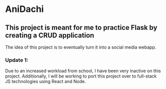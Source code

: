 # AniDachi

## This project is meant for me to practice Flask by creating a CRUD application
The idea of this project is to eventually turn it into a social media webapp.

### Update 1:
Due to an increased workload from school, I have been very inactive on this project. Additionally, I will be working to port this project over to full-stack JS technologies using React and Node.
